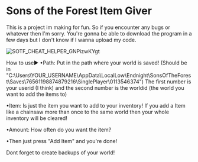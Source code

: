 # Sons of the Forest Item Giver

This is a project im making for fun. So if you encounter any bugs or whatever then I'm sorry.
You're gonna be able to download the program in a few days but I don't know if I wanna upload my code.

![SOTF_CHEAT_HELPER_GNPizwKYgt](https://user-images.githubusercontent.com/75085509/223217446-52096fa3-8fb4-4078-8ad6-031c01d79cd4.png)

How to use▶
  •Path: Put in the path where your world is saved! (Should be in "C:\Users\YOUR_USERNAME\AppData\LocalLow\Endnight\SonsOfTheForest\Saves\76561198874879216\SinglePlayer\0113546374") The first number is your userid (I think) and the second number is the worldid (the world you want to add the items to)
  
  •Item: Is just the item you want to add to your inventory! If you add a Item like a chainsaw more than once to the same world then your whole inventory will be cleared!
  
  •Amount: How often do you want the item?
  
  •Then just press "Add Item" and you're done!
  
Dont forget to create backups of your world!
